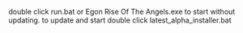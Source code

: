 double click run.bat or Egon Rise Of The Angels.exe to start without updating.
to update and start double click latest_alpha_installer.bat